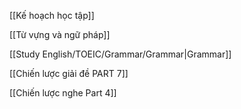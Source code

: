 [[Kế hoạch học tập]]

[[Từ vựng và ngữ pháp]]

[[Study English/TOEIC/Grammar/Grammar|Grammar]]

[[Chiến lược giải đề PART 7]]

[[Chiến lược nghe Part 4]]